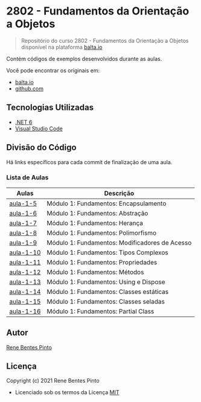 # 2802 - Fundamentos da Orientação a Objetos

> Repositório do curso 2802 - Fundamentos da Orientação a Objetos disponível na plataforma [balta.io](https://balta.io)

Contém códigos de exemplos desenvolvidos durante as aulas.

Você pode encontrar os originais em:

- [balta.io](https://balta.io)
- [github.com](https://github.com/balta-io/2802)

## Tecnologias Utilizadas

- [.NET 6](https://dotnet.microsoft.com)
- [Visual Studio Code](https://code.visualstudio.com)

## Divisão do Código

Há links específicos para cada commit de finalização de uma aula.

### Lista de Aulas

| Aulas                             | Descrição                                      |
| --------------------------------- | ---------------------------------------------- |
| [aula-1-5](../../commit/917a103)  | Módulo 1: Fundamentos: Encapsulamento          |
| [aula-1-6](../../commit/faa27c3)  | Módulo 1: Fundamentos: Abstração               |
| [aula-1-7](../../commit/7132729)  | Módulo 1: Fundamentos: Herança                 |
| [aula-1-8](../../commit/45057fd)  | Módulo 1: Fundamentos: Polimorfismo            |
| [aula-1-9](../../commit/d6c18b5)  | Módulo 1: Fundamentos: Modificadores de Acesso |
| [aula-1-10](../../commit/1bdb516) | Módulo 1: Fundamentos: Tipos Complexos         |
| [aula-1-11](../../commit/f19aa33) | Módulo 1: Fundamentos: Propriedades            |
| [aula-1-12](../../commit/fdc32f6) | Módulo 1: Fundamentos: Métodos                 |
| [aula-1-13](../../commit/a7cb28e) | Módulo 1: Fundamentos: Using e Dispose         |
| [aula-1-14](../../commit/56a4117) | Módulo 1: Fundamentos: Classes estáticas       |
| [aula-1-15](../../commit/daae6b3) | Módulo 1: Fundamentos: Classes seladas         |
| [aula-1-16](../../commit/ab38385) | Módulo 1: Fundamentos: Partial Class           |

## Autor

[Rene Bentes Pinto](http://github.com/renebentes)

## Licença

Copyright (c) 2021 Rene Bentes Pinto

- Licenciado sob os termos da Licença [MIT](LICENSE)

